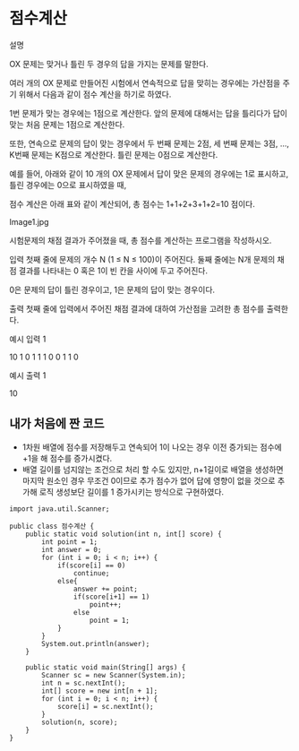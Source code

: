 # 점수계산

설명

OX 문제는 맞거나 틀린 두 경우의 답을 가지는 문제를 말한다.

여러 개의 OX 문제로 만들어진 시험에서 연속적으로 답을 맞히는 경우에는 가산점을 주기 위해서 다음과 같이 점수 계산을 하기로 하였다.

1번 문제가 맞는 경우에는 1점으로 계산한다. 앞의 문제에 대해서는 답을 틀리다가 답이 맞는 처음 문제는 1점으로 계산한다.

또한, 연속으로 문제의 답이 맞는 경우에서 두 번째 문제는 2점, 세 번째 문제는 3점, ..., K번째 문제는 K점으로 계산한다. 틀린 문제는 0점으로 계산한다.

예를 들어, 아래와 같이 10 개의 OX 문제에서 답이 맞은 문제의 경우에는 1로 표시하고, 틀린 경우에는 0으로 표시하였을 때,

점수 계산은 아래 표와 같이 계산되어, 총 점수는 1+1+2+3+1+2=10 점이다.

Image1.jpg

시험문제의 채점 결과가 주어졌을 때, 총 점수를 계산하는 프로그램을 작성하시오.


입력
첫째 줄에 문제의 개수 N (1 ≤ N ≤ 100)이 주어진다. 둘째 줄에는 N개 문제의 채점 결과를 나타내는 0 혹은 1이 빈 칸을 사이에 두고 주어진다.

0은 문제의 답이 틀린 경우이고, 1은 문제의 답이 맞는 경우이다.


출력
첫째 줄에 입력에서 주어진 채점 결과에 대하여 가산점을 고려한 총 점수를 출력한다.


예시 입력 1 

10
1 0 1 1 1 0 0 1 1 0

예시 출력 1

10

## 내가 처음에 짠 코드

- 1차원 배열에 점수를 저장해두고 연속되어 1이 나오는 경우 이전 증가되는 점수에 +1을 해 점수를 증가시켰다.
- 배열 길이를 넘지않는 조건으로 처리 할 수도 있지만, n+1길이로 배열을 생성하면 마지막 원소인 경우 무조건 0이므로 추가 점수가 없어 답에 영향이 없을 것으로 추가해 로직 생성보단 길이를 1 증가시키는 방식으로 구현하였다.

```
import java.util.Scanner;

public class 점수계산 {
    public static void solution(int n, int[] score) {
        int point = 1;
        int answer = 0;
        for (int i = 0; i < n; i++) {
            if(score[i] == 0)
                continue;
            else{
                answer += point;
                if(score[i+1] == 1)
                    point++;
                else
                    point = 1;
            }
        }
        System.out.println(answer);
    }

    public static void main(String[] args) {
        Scanner sc = new Scanner(System.in);
        int n = sc.nextInt();
        int[] score = new int[n + 1];
        for (int i = 0; i < n; i++) {
            score[i] = sc.nextInt();
        }
        solution(n, score);
    }
}
```